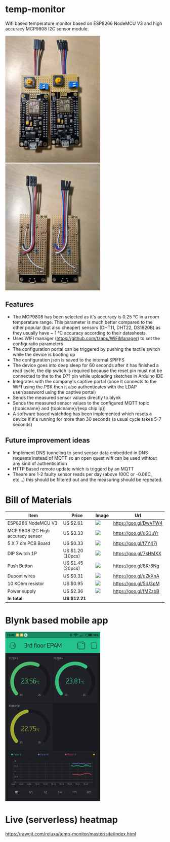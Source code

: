# temp-monitor
Wifi based temperature monitor based on ESP8266 NodeMCU V3 and high accuracy MCP9808 I2C sensor module.

<img src="site/IMG_20170612_232044_HDR.jpg?raw=true" width="300">
<img src="site/IMG_20170612_232103_HDR.jpg?raw=true" width="300">

## Features

* The MCP9808 has been selected as it's accuracy is 0.25 ℃ in a room temperature range. This parameter is much better compared to  the other popular (but also cheaper) sensors (DHT11, DHT22, DS1820B) as they usually have ~ 1 ℃ accuracy according to their datasheets.
* Uses WIFI manager (https://github.com/tzapu/WiFiManager) to set the configuratio parameters
* The configuration portal can be triggered by pushing the tactile switch while the device is booting up
* The configuration json is saved to the internal SPIFFS
* The device goes into deep sleep for 60 seconds after it has finished a read cycle, the dip switch is required because the reset pin must not be connected to the to the D?? pin while uploading sketches in Arduino IDE 
* Integrates with the company's captive portal (once it connects to the WIFI using the PSK then it also authenticates with the LDAP user/password using the captive portal)
* Sends the measured sensor values directly to blynk
* Sends the measured sensor values to the configured MQTT topic ({topicname} and {topicname}/{esp chip ip})
* A software based watchdog has been implemented which resets a device if it's running for more than 30 seconds (a usual cycle takes 5-7 seconds)  

## Future improvement ideas 
* Implement DNS tunneling to send sensor data embedded in DNS requests instead of MQTT so an open quest wifi can be used wihtout any kind of authentication  
* HTTP Based remote update which is triggerd by an MQTT
* Theare are 1-2 faulty sensor reads per day (above 100C or -0.06C, etc...) this should be filtered out and the measuring should be repeated.

# Bill of Materials

Item | Price | Image | Url
-----|-------|-------------|----
ESP8266 NodeMCU V3| US $2.61 |<img src="https://img3.banggood.com/thumb/view/oaupload/banggood/images/6B/97/3cda1ef7-adef-92d8-f26b-9c047864b814.jpg" width="200">| https://goo.gl/DwVFW4
MCP 9808 I2C High accuracy sensor | US $3.33 | <img src="https://ae01.alicdn.com/kf/HTB1D1GeSFXXXXcQXFXXq6xXFXXXM/MCP9808-High-Accuracy-I2C-IIC-Temperature-Sensor-Breakout-Board.jpg_640x640.jpg)" width="200"> | https://goo.gl/uG1uYr
5 X 7 cm PCB Board | US $0.33 | <img src="https://ae01.alicdn.com/kf/HTB1g0JqRXXXXXaDaFXXq6xXFXXXK/Hot-1Pcs-5-7-PCB-5x7-PCB-5cm-7cm-DIY-Prototype-Paper-PCB-Universal-Board-yellow.jpg_640x640.jpg" width="200"> | https://goo.gl/f7Y47i
DIP Switch 1P | US $1.20 (10pcs)| <img src="https://ae01.alicdn.com/kf/HTB1qLLJHXXXXXb_aXXXq6xXFXXXd/201112132/HTB1qLLJHXXXXXb_aXXXq6xXFXXXd.jpg" width="200"> | https://goo.gl/7sHMXX
Push Button | US $1.45 (20pcs)| <img src="https://ae01.alicdn.com/kf/HTB1j94iLXXXXXc7XVXXq6xXFXXXJ/20PCS-LOT-12x12x7-3-mm-Tactile-Switches-Yellow-Square-Push-Button-Tact-Switch-12-12-7.jpg_640x640.jpg" width="200"> | https://goo.gl/8Kr8Ng
Dupont wires | US $0.31 | <img src="https://ae01.alicdn.com/kf/HTB1junGPXXXXXb1XpXXq6xXFXXXU/1lot-40pcs-10cm-2-54mm-1pin-1p-1p-female-to-female-jumper-wire-Dupont-cable-for.jpg_640x640.jpg" width="200"> | https://goo.gl/uZkXnA 
10 KOhm resistor | US $0.95 | <img src="https://ae01.alicdn.com/kf/HTB1eDD1LXXXXXcuaXXXq6xXFXXXO/50pcs-1W-Metal-Film-Resistor-10K-ohm-1-RoHS-Lead-Free-DIY-KIT-PARTS-resistor.jpg_640x640.jpg" width="200"> | https://goo.gl/5iU3pM
Power supply | US $2.36 | <img src="https://ae01.alicdn.com/kf/HTB1eEJjIpXXXXcoXFXXq6xXFXXXL/Micro-USB-Travel-Home-Charger-Adapter-With-Cable-For-Phone-Samsung-HTC-Universal-EU-US-Plug.jpg" width="200"> | https://goo.gl/fMZzbB
**In total** | **US $12.21** |

# Blynk based mobile app
<img src="site/Screenshot_2017-09-02-15-42-20-619_cc.blynk.png" width="300">

# Live (serverless) heatmap 
https://rawgit.com/reluxa/temp-monitor/master/site/index.html
